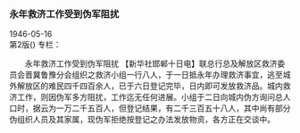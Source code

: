 ### 永年救济工作受到伪军阻扰  

1946-05-16  
第2版()
专栏：

　　永年救济工作受到伪军阻扰
    【新华社邯郸十日电】联总行总及解放区救济委员会晋冀鲁豫分会组织之救济小组一行八人，于一日抵永年办理救济事宜，逃至城外解放区的难民四千四百余人，已于六日登记完毕，日内即可发放救济品。城内救济工作，则因伪军多方阻扰，工作迄无任何进展。小组于二日向城内伪方询问总人口时，据云为一万二千五百人，但登记结果，有二千三百五十八人，其中尚有部分伪组织人员及其家属，现伪军拒绝按登记之办法发放物资，各方正在交谈中。  

